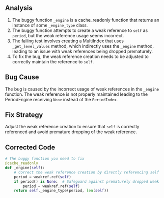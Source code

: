 ## Analysis
1. The buggy function `_engine` is a cache_readonly function that returns an instance of some `_engine_type` class.
2. The buggy function attempts to create a weak reference to `self` as `period`, but the weak reference usage seems incorrect.
3. The failing test involves creating a MultiIndex that uses `_get_level_values` method, which indirectly uses the `_engine` method, leading to an issue with weak references being dropped prematurely.
4. To fix the bug, the weak reference creation needs to be adjusted to correctly maintain the reference to `self`.

## Bug Cause
The bug is caused by the incorrect usage of weak references in the `_engine` function. The weak reference is not properly maintained leading to the PeriodEngine receiving `None` instead of the `PeriodIndex`.

## Fix Strategy
Adjust the weak reference creation to ensure that `self` is correctly referenced and avoid premature dropping of the weak reference.

## Corrected Code
```python
# The buggy function you need to fix
@cache_readonly
def _engine(self):
    # Correct the weak reference creation by directly referencing self
    period = weakref.ref(self)
    if period() is None:  # Safeguard against prematurely dropped weak reference
        period = weakref.ref(self)
    return self._engine_type(period, len(self))
```